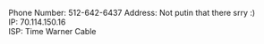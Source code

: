 Phone Number: 512-642-6437
Address: Not putin that there srry :)                                                           
IP: 70.114.150.16  
ISP: Time Warner Cable     
